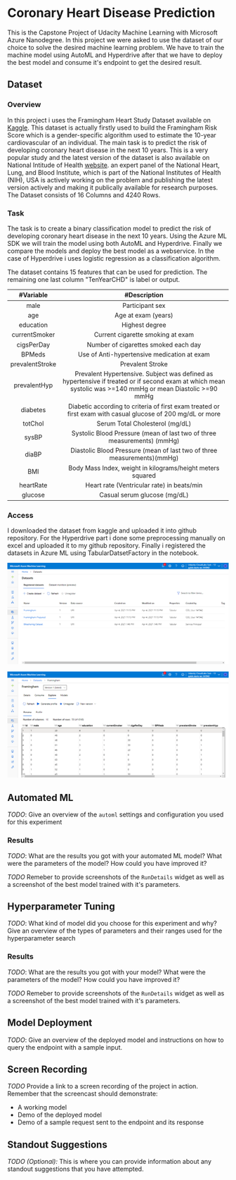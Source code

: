
# Coronary Heart Disease Prediction

This is the Capstone Project of Udacity Machine Learning with Microsoft Azure Nanodegree. In this project we were asked to use the dataset of our choice to solve the desired machine learning problem. We have to train the machine model using AutoML and Hyperdrive after that we have to deploy the best model and consume it's endpoint to get the desired result.

## Dataset

### Overview

In this project i uses the Framingham Heart Study Dataset available on [Kaggle](https://www.kaggle.com/amanajmera1/framingham-heart-study-dataset). This dataset is actually firstly used to build the Framingham Risk Score which is a gender-specific algorithm used to estimate  the 10-year cardiovascular of an individual. The main task is to predict the risk of developing coronary heart disease in the next 10 years. This is a very popular study and the latest version of the dataset is also available on National Intitude of Health [website](https://biolincc.nhlbi.nih.gov/teaching/). an expert panel of the National Heart, Lung, and Blood Institute, which is part of the National Institutes of Health (NIH), USA is actively working on the problem and publishing the latest version actively and making it publically available for research purposes. The Dataset consists of 16 Columns and 4240 Rows. 

### Task

The task is to create a binary classification model to predict the risk of developing coronary heart disease in the next 10 years. Using the Azure ML SDK we will train the model using both AutoML and Hyperdrive. Finally we compare the models and deploy the best model as a webservice. In the case of Hyperdrive i uses logistic regression as a classification algorithm.

The dataset contains 15 features that can be used for prediction. The remaining one last column "TenYearCHD" is label or output.

| #Variable | #Description  |
| :-----: | :-: |
| male | Participant sex |
| age | Age at exam (years) |
| education | Highest degree |
| currentSmoker | Current cigarette smoking at exam |
| cigsPerDay| Number of cigarettes smoked each day |
| BPMeds | Use of Anti-hypertensive medication at exam |
| prevalentStroke | Prevalent Stroke |
| prevalentHyp | Prevalent Hypertensive. Subject was defined as hypertensive if treated or if second exam at which mean systolic was >=140 mmHg or mean Diastolic >=90 mmHg |
| diabetes | Diabetic according to criteria of first exam treated or first exam with casual glucose of 200 mg/dL or more |
| totChol | Serum Total Cholesterol (mg/dL) |
| sysBP | Systolic Blood Pressure (mean of last two of three measurements) (mmHg) |
| diaBP | Diastolic Blood Pressure (mean of last two of three measurements)(mmHg) |
| BMI | Body Mass Index, weight in kilograms/height meters squared |
| heartRate | Heart rate (Ventricular rate) in beats/min |
| glucose | Casual serum glucose (mg/dL) |

### Access

I downloaded the dataset from kaggle and uploaded it into github repository. For the Hyperdrive part i done some preprocessing manually on excel and uploaded it to my github repository. Finally i registered the datasets in Azure ML using TabularDatsetFactory in the notebook.

<p align="center">
  <img src="Screenshots/Datasets-Registered.PNG">
</p>

<p align="center">
  <img src="Screenshots/Datasets-Explore.PNG">
</p>

## Automated ML
*TODO*: Give an overview of the `automl` settings and configuration you used for this experiment

### Results
*TODO*: What are the results you got with your automated ML model? What were the parameters of the model? How could you have improved it?

*TODO* Remeber to provide screenshots of the `RunDetails` widget as well as a screenshot of the best model trained with it's parameters.

## Hyperparameter Tuning
*TODO*: What kind of model did you choose for this experiment and why? Give an overview of the types of parameters and their ranges used for the hyperparameter search


### Results
*TODO*: What are the results you got with your model? What were the parameters of the model? How could you have improved it?

*TODO* Remeber to provide screenshots of the `RunDetails` widget as well as a screenshot of the best model trained with it's parameters.

## Model Deployment
*TODO*: Give an overview of the deployed model and instructions on how to query the endpoint with a sample input.

## Screen Recording
*TODO* Provide a link to a screen recording of the project in action. Remember that the screencast should demonstrate:
- A working model
- Demo of the deployed  model
- Demo of a sample request sent to the endpoint and its response

## Standout Suggestions
*TODO (Optional):* This is where you can provide information about any standout suggestions that you have attempted.
